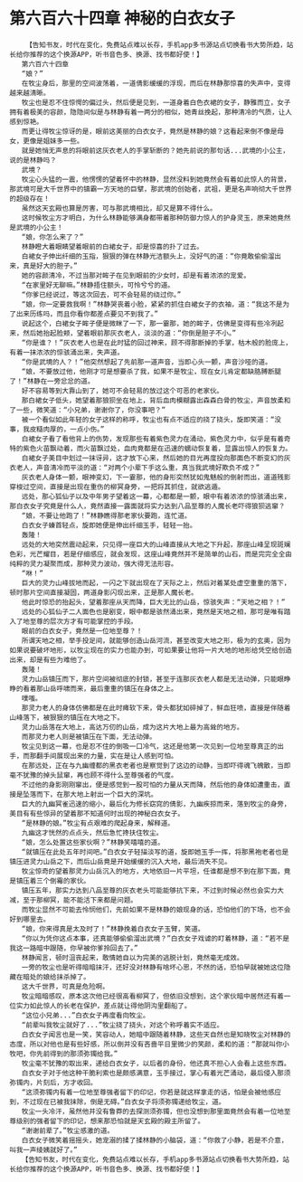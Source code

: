 # 第六百六十四章 神秘的白衣女子
        【告知书友，时代在变化，免费站点难以长存，手机app多书源站点切换看书大势所趋，站长给你推荐的这个换源APP，听书音色多、换源、找书都好使！】
       第六百六十四章
       “娘？”
       在牧尘身后，那里的空间波荡着，一道倩影缓缓的浮现，而后在林静那惊喜的失声中，变得越来越清晰。
       牧尘也是忍不住惊愕的偏过头，然后便是见到，一道身着白色衣裙的女子，静雅而立，女子拥有着极美的容颜，隐隐间似是与林静有着一两分的相似，她青丝挽起，那种清冷的气质，让人感到惊艳。
       而更让得牧尘惊讶的是，眼前这美丽的白衣女子，竟然是林静的娘？这看起来倒不像是母女，更像是姐妹多一些。
       就是她悄无声息的将眼前这灰衣老人的手掌斩断的？她先前说的那句话...武境的小公主，说的是林静吗？
       武境？
       牧尘心头猛的一震，他愣愣的望着怀中的林静，显然没料到她竟然会有着如此惊人的背景，那武境可是大千世界中的镇霸一方天地的巨擘，那武境的创始者，武祖，更是名声响彻大千世界的超级存在！
       虽然这天玄殿也算是厉害，可与那武境相比，却又是算不得什么。
       这时候牧尘方才明白，为什么林静能够满身都带着那种防御力惊人的护身灵玉，原来她竟然是武境的小公主！
       “娘，你怎么来了？”
       林静瞪大着眼睛望着眼前的白裙女子，却是惊喜的扑了过去。
       白裙女子伸出纤细的玉指，狠狠的弹在林静光洁额头上，没好气的道：“你竟敢偷偷溜出来，真是好大的胆子。”
       她的容颜清冷，不过当那对眸子在见到眼前的少女时，却是有着浓浓的宠爱。
       “在家里好无聊嘛。”林静捂住额头，可怜兮兮的道。
       “你爹已经说过，等这次回去，可不会轻易的绕过你。”
       “娘，你一定要救我啊！”林静哭丧着小脸，紧紧的抓住白裙女子的衣袖，道：“我这不是为了出来历练吗，而且你看你都差点要见不到我了。”
       说起这个，白裙女子眸子便是微眯了一下，那一霎那，她的眸子，仿佛是变得有些冷冽起来，然后她抬起脸颊，望着眼前那灰衣老人，淡淡的道：“你倒是胆子不小。”
       “你是谁？！”灰衣老人也是在此时猛的回过神来，顾不得那断掉的手掌，枯木般的脸庞上，有着一抹浓浓的惊骇涌出来，失声道。
       “你是武境的人？！”他突然想起了先前那一道声音，当即心头一颤，声音沙哑的道。
       “娘，不要放过他，他刚才可是想要杀了我，如果不是牧尘，现在女儿肯定都缺胳膊断腿了！”林静在一旁忿忿的道。
       好不容易等到大靠山到了，她可不会轻易的放过这个可恶的老家伙。
       那白裙女子低头，她望着那狼狈坐在地上，背后血肉模糊露出森森白骨的牧尘，声音放柔和了一些，微笑道：“小兄弟，谢谢你了，你没事吧？”
       被一个看似如此年轻的女子这样的称呼，牧尘也有点不适应的挠了挠头，旋即笑道：“没事，我皮糙肉厚的，一点小伤。”
       白裙女子看了看他背上的伤势，发现那些有着紫色灵力在涌动，紫色灵力中，似乎是有着奇特的紫色火苗飘动着，而火苗飘过处，血肉竟都是在迅速的蠕动恢复着，显露出惊人的恢复力。
       白裙女子美目中划过一抹讶异，这才放下心来，然后她的目光再度投向那面色不断变幻的灰衣老人，声音清冷而平淡的道：“对两个小辈下手这么重，真当我武境好欺负不成？”
       灰衣老人身体一颤，眼神变幻，下一霎那，他的身形突然犹如鬼魅般的倒射而出，道道残影穿梭过空间，直接是出现在重伤的柳冥身旁，一把将其抓住，就欲逃遁。
       远处，那心狐仙子以及中年男子望着这一幕，心都都是一颤，眼中有着浓浓的惊骇涌出来，那白衣女子究竟是什么人，竟然直接一露面就将实力达到八品至尊的人魔长老吓得狼狈逃窜？
       “娘，不要让他跑了！”林静瞧得那老家伙要跑，连忙道。
       白衣女子螓首轻点，旋即她便是伸出纤细玉手，轻轻一抬。
       轰隆！
       远处的大地突然震动起来，只见得一座巨大的山峰直接从大地之下升起，那座山峰呈现斑斓色彩，光芒耀目，若是仔细感应，就会发现，这座山峰竟然并不是简单的山石，而是完完全全由纯粹的灵力凝聚而成，那种灵力波动，强大得无法形容。
       “咻！”
       巨大的灵力山峰拔地而起，一闪之下就出现在了天际之上，然后对着某处虚空重重的落下，顿时那片空间直接凝固，两道身影闪现出来，正是那人魔长老。
       他此时惊恐的抬起头，望着那座从天而降，巨大无比的山岳，惊骇失声：“天地之相？！”
       远处的心狐仙子二人面色也是剧变，眼中都是骇然涌出来，竟然是天地之相，那可是唯有踏入了地至尊的层次方才有可能掌控的手段。
       眼前的白衣女子，竟然是一位地至尊？！
       所谓天地之相，举手投足间，就能够创造山岳河流，甚至改变大地之形，极为的玄奥，因为如果说要破坏地形，以牧尘现在的实力也能办到，可如果要让他将一片大地的地形给凭空给创造出来，却是有些为难他了。
       轰隆！
       灵力山岳镇压而下，那片空间被彻底的封锁，甚至于连那灰衣老人都是无法动弹，只能眼睁睁的看着那山岳呼啸而来，最后重重的镇压在身体之上。
       噗嗤。
       那灵力老人的身体仿佛都是在此时瘫软下来，骨头都犹如碎掉了，鲜血狂喷，直接是伴随着山峰落下，被狠狠的镇压在大地之下。
       灵力山岳落在大地上，高达万仞的山岳，成为这片大地上最为高耸的地方。
       而那灵力老人则是被镇压在下面，无法动弹。
       牧尘见到这一幕，也是忍不住的倒吸一口冷气，这还是他第一次见到一位地至尊真正的出手，而那翻手间展现出来的力量，实在是让人感到可怕。
       在那远处，正在与九幽缠都的黑衣老者也是察觉到了这边的动静，当即吓得魂飞魄散，当即毫不犹豫的掉头鼠窜，再也顾不得什么至尊强者的气度。
       不过他的身影刚刚窜出，便是感觉到一股可怕的力量从天而降，然后他的身体如遭重击，直接是坠落而下，在那大地上射出一个巨大的深坑。
       巨大的九幽冥雀迅速的缩小，最后化为修长窈窕的倩影，九幽疾掠而来，落到牧尘的身旁，美目有有些惊异的望着那不知道何时出现的神秘白衣女子。
       “是林静的娘。”牧尘有点艰难的爬起身来，解释道。
       九幽这才恍然的点点头，然后急忙搀扶住牧尘。
       “娘，怎么处置这些家伙啊？”林静笑嘻嘻的道。
       “就镇压在此处五年时间吧。”白衣女子轻描淡写的道，旋即她玉手一挥，将那黑袍老者也是镇压进灵力山岳之下，而后山岳竟是开始缓缓的沉入大地，最后消失不见。
       牧尘惊奇的望着那灵力山岳沉入的地方，大地依旧一片平坦，任谁都是想不到在那下面，竟是镇压着三个倒霉的家伙。
       镇压五年，那实力达到八品至尊的灰衣老头可能能够抗下来，不过到时候必然也会实力大减，至于那柳冥，能不能活下来都是问题。
       而牧尘显然不可能去怜悯他们，先前如果不是林静的娘现身的话，恐怕他们的下场，也不会好到哪里去。
       “娘，你来得真是太及时了！”林静挽着白衣女子玉臂，笑道。
       “你以为凭你这点本事，还真能够偷偷溜出武境？”白衣女子戏谑的盯着林静，道：“若不是我这一路暗中跟随，你早被你爹拎回去了。”
       林静闻言，顿时沮丧起来，敢情她自以为完美的逃脱计划，竟然毫无成效。
       一旁的牧尘也是听得暗暗抹汗，还好没对林静有啥坏心思，不然的话，恐怕早就被她这位隐藏在暗处的娘给抹杀掉了。
       这大千世界，可真是危险啊。
       牧尘暗暗感叹，原本这次他已经很高看柳冥了，但依旧没想到，这个家伙暗中居然还有着一位实力如此惊人的长老在保护，差点就让得他阴沟里翻船了。
       “这位小兄弟...”白衣女子再度看向牧尘。
       “前辈叫我牧尘就好了...”牧尘挠了挠头，对这个称呼着实不适应。
       白衣女子闻言也是一笑，笑容动人，她暗中跟随着林静，这些天自然也是知晓牧尘对林静的态度，所以对他也是有些好感，所以倒并没有吝啬平日里微少的笑颜，柔和的道：“那就叫你小牧吧，你先前得到的那须弥镯给我。”
       牧尘毫不犹豫的取出来，递给白衣女子，以后者的身份，他还真不担心人会看上这些东西。
       白衣女子对于他这种干脆利索也是颇感满意，玉手接过，掌心有着光芒涌动，最后侵入那须弥镯内，片刻后，方才收回。
       “这须弥镯内有着一位地至尊强者留下的印记，你若是就这样拿走的话，怕是会被他感应到，不过现在已被我抹除，倒是无碍。”白衣女子将须弥镯递给牧尘，道。
       牧尘一头冷汗，虽然他并没有鲁莽的去探测须弥镯，但也没想到那里面竟然会有着一位地至尊级别的强者留下的印记，想来那恐怕就是天玄殿的殿主所留了。
       “谢谢前辈了。”牧尘感激的道。
       白衣女子微笑着摇摇头，她宠溺的揉了揉林静的小脑袋，道：“你救了小静，若是不介意，叫我一声绫姨就好了。”
       【告知书友，时代在变化，免费站点难以长存，手机app多书源站点切换看书大势所趋，站长给你推荐的这个换源APP，听书音色多、换源、找书都好使！】